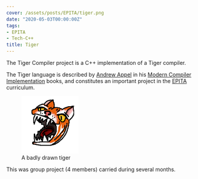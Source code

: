 ```yaml
---
cover: /assets/posts/EPITA/tiger.png
date: "2020-05-03T00:00:00Z"
tags:
- EPITA
- Tech-C++
title: Tiger
---
```

The Tiger Compiler project is a C++ implementation of a Tiger compiler.

The Tiger language is described by [Andrew Appel](https://www.cs.princeton.edu/~appel/) in his [Modern Compiler Implementation](https://www.cs.princeton.edu/~appel/modern/) books, and constitutes an important project in the [EPITA](/archive?tag=EPITA) curriculum. 

<div class="figure">
  <figure style="max-width: 30%">
    <img src="/assets/posts/EPITA/tiger.png" >
    <figcaption>A badly drawn tiger</figcaption>
  </figure>
</div>

This was group project (4 members) carried during several months.
